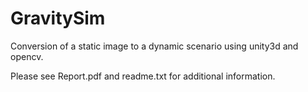 GravitySim
==========

Conversion of a static image to a dynamic scenario using unity3d and opencv.

Please see Report.pdf and readme.txt for additional information.
